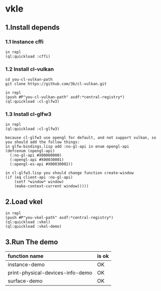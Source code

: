 # vkle
## 1.Install depends 
### 1.1 Instance cffi
```
in repl
(ql:quickload :cffi)
```
### 1.2 Install cl-vulkan
```
cd you-cl-vulkan-path
git clone https://github.com/3b/cl-vulkan.git

in repl 
(push #P"you-cl-vulkan-path" asdf:*central-registry*)
(ql:quickload :cl-glfw3)
```
### 1.3 Install cl-glfw3
```
in repl 
(ql:quickload :cl-glfw3)

because cl-glfw3 use opengl for default, and not support vulkan, so you should add the follow things:
in glfw-bindings.lisp add :no-gl-api in enum opengl-api
(defcenum (opengl-api)
  (:no-gl-api #X00000000)
  (:opengl-api #X00030001)
  (:opengl-es-api #X00030002))
  
in cl-glfw3.lisp you should change function create-window
(if (eq client-api :no-gl-api)
    (setf *window* window)
    (make-context-current window)))))
```
## 2.Load vkel
```
in repl 
(push #P"you-vkel-path" asdf:*central-registry*)
(ql:quickload :vkel)
(ql:quickload :vkel-demo)
```
## 3.Run The demo
|function name|is ok|
|:---|:---|
|instance-demo|OK|
|print-physical-devices-info-demo|OK|
|surface-demo|OK|
